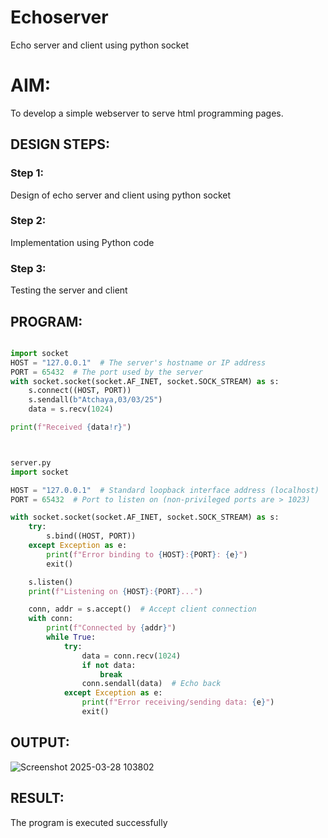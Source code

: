 # Echoserver
Echo server and client using python socket

# AIM:

To develop a simple webserver to serve html programming pages.

## DESIGN STEPS:

### Step 1:

Design of echo server and client using python socket

### Step 2:

Implementation using Python code

### Step 3:

Testing the server and client 

## PROGRAM:
```client.py

import socket
HOST = "127.0.0.1"  # The server's hostname or IP address
PORT = 65432  # The port used by the server
with socket.socket(socket.AF_INET, socket.SOCK_STREAM) as s:
    s.connect((HOST, PORT))
    s.sendall(b"Atchaya,03/03/25")
    data = s.recv(1024)

print(f"Received {data!r}")



server.py
import socket

HOST = "127.0.0.1"  # Standard loopback interface address (localhost)
PORT = 65432  # Port to listen on (non-privileged ports are > 1023)

with socket.socket(socket.AF_INET, socket.SOCK_STREAM) as s:
    try:
        s.bind((HOST, PORT))
    except Exception as e:
        print(f"Error binding to {HOST}:{PORT}: {e}")
        exit()

    s.listen()
    print(f"Listening on {HOST}:{PORT}...")

    conn, addr = s.accept()  # Accept client connection
    with conn:
        print(f"Connected by {addr}")
        while True:
            try:
                data = conn.recv(1024)
                if not data:
                    break
                conn.sendall(data)  # Echo back
            except Exception as e:
                print(f"Error receiving/sending data: {e}")
                exit()
```


## OUTPUT:
![Screenshot 2025-03-28 103802](https://github.com/user-attachments/assets/846ba766-b572-433d-aede-4d89d0c52aa9)


## RESULT:
The program is executed successfully

